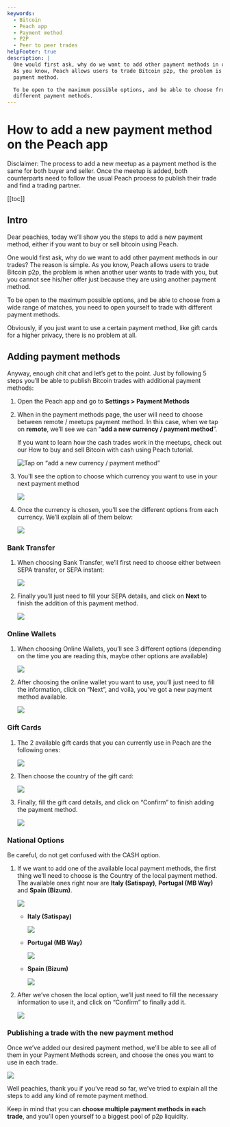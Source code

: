```yaml
---
keywords:
  - Bitcoin
  - Peach app
  - Payment method
  - P2P
  - Peer to peer trades
helpFooter: true
description: |
  One would first ask, why do we want to add other payment methods in our trades? The reason is simple.
  As you know, Peach allows users to trade Bitcoin p2p, the problem is when another user wants to trade with you, but you cannot see his/her offer just because they are using another
  payment method.

  To be open to the maximum possible options, and be able to choose from a wide range of matches, you need to open yourself to trade with
  different payment methods.
---
```

# How to add a new payment method on the Peach app

Disclaimer: The process to add a new meetup as a payment method is the same for both buyer and seller.
Once the meetup is added, both counterparts need to follow the usual Peach process to publish their trade and find a trading partner.

[[toc]]

## Intro

Dear peachies, today we’ll show you the steps to add a new payment method, either if you want to buy or sell bitcoin using Peach.

One would first ask, why do we want to add other payment methods in our trades? The reason is simple.
As you know, Peach allows users to trade Bitcoin p2p, the problem is when another user wants to trade with you, but you cannot see his/her offer just because they are using another
payment method.

To be open to the maximum possible options, and be able to choose from a wide range of matches, you need to open yourself to trade with
different payment methods.

Obviously, if you just want to use a certain payment method, like gift cards for a higher privacy, there is no problem at all.

## Adding payment methods

Anyway, enough chit chat and let’s get to the point. Just by following 5 steps you’ll be able to publish Bitcoin trades with additional payment
methods:

1. Open the Peach app and go to **Settings > Payment Methods**

2. When in the payment methods page, the user will need to choose between remote / meetups payment method.
    In this case, when we tap on **remote**, we’ll see we can “**add a new currency / payment method**”.

    If you want to learn how the cash trades work in the meetups, check out our How to buy and sell Bitcoin with cash using Peach tutorial.

    ![Tap on “add a new currency / payment method”](/img/blog/how-to-add-a-payment-method/add-1.png)

3. You’ll see the option to choose which currency you want to use in your next payment method

    ![](/img/blog/how-to-add-a-payment-method/add-2.png)

4. Once the currency is chosen, you’ll see the different options from each currency. We’ll explain all of them below:

    ![](/img/blog/how-to-add-a-payment-method/add-3.png)

### Bank Transfer

1. When choosing Bank Transfer, we’ll first need to choose either between SEPA transfer, or SEPA instant:

    ![](/img/blog/how-to-add-a-payment-method/bank-transfer-1.png)

2. Finally you’ll just need to fill your SEPA details, and click on **Next** to finish the addition of this payment method.

    ![](/img/blog/how-to-add-a-payment-method/bank-transfer-2.png)

### Online Wallets

1. When choosing Online Wallets, you’ll see 3 different options (depending on the time you are reading this, maybe other options are
available)

    ![](/img/blog/how-to-add-a-payment-method/online-wallets-1.png)

2. After choosing the online wallet you want to use, you’ll just need to fill the information, click on “Next”, and voilà, you’ve got a new payment
method available.

    ![](/img/blog/how-to-add-a-payment-method/online-wallets-2.png)

### Gift Cards

1. The 2 available gift cards that you can currently use in Peach are the following ones:

    ![](/img/blog/how-to-add-a-payment-method/gift-cards-1.png)

2. Then choose the country of the gift card:

    ![](/img/blog/how-to-add-a-payment-method/gift-cards-2.png)

3. Finally, fill the gift card details, and click on “Confirm” to finish adding the payment method.

    ![](/img/blog/how-to-add-a-payment-method/gift-cards-3.png)

### National Options

Be careful, do not get confused with the CASH option.

1. If we want to add one of the available local payment methods, the first thing we’ll need to choose is the Country of the local payment
method. The available ones right now are **Italy (Satispay)**, **Portugal (MB Way)** and **Spain (Bizum)**.

    ![](/img/blog/how-to-add-a-payment-method/national-options-1.png)

    - **Italy (Satispay)**

      ![](/img/blog/how-to-add-a-payment-method/national-options-italy.png)

    - **Portugal (MB Way)**

      ![](/img/blog/how-to-add-a-payment-method/national-options-portugal.png)

    - **Spain (Bizum)**

      ![](/img/blog/how-to-add-a-payment-method/national-options-spain.png)

2. After we’ve chosen the local option, we’ll just need to fill the necessary information to use it, and click on “Confirm” to finally add it.

    ![](/img/blog/how-to-add-a-payment-method/national-options-details.png)

### Publishing a trade with the new payment method

Once we’ve added our desired payment method, we’ll be able to see all of them in your Payment Methods screen, and choose the ones you want
to use in each trade.

![](/img/blog/how-to-add-a-payment-method/publish-1.png)

Well peachies, thank you if you’ve read so far, we’ve tried to explain all the steps to add any kind of remote payment method.

Keep in mind that you can **choose multiple payment methods in each trade**, and you’ll open yourself to a biggest pool of p2p liquidity.
